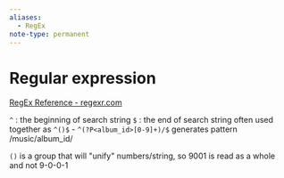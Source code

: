 ```yaml
---
aliases:
  - RegEx
note-type: permanent
---
```


# Regular expression

[RegEx Reference - regexr.com](https://regexr.com/)

`^` : the beginning of search string
`$` : the end of search string
often used together as `^()$` - `^(?P<album_id>[0-9]+)/$` generates pattern /music/album_id/

`()` is a group that will "unify" numbers/string, so 9001 is read as a whole and not 9-0-0-1
